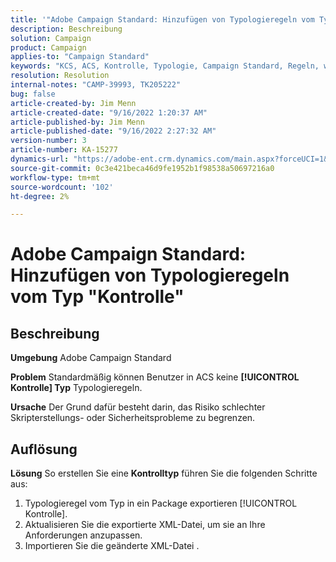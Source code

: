```yaml
---
title: '"Adobe Campaign Standard: Hinzufügen von Typologieregeln vom Typ "Kontrolle"'
description: Beschreibung
solution: Campaign
product: Campaign
applies-to: "Campaign Standard"
keywords: "KCS, ACS, Kontrolle, Typologie, Campaign Standard, Regeln, wie, hinzufügen"
resolution: Resolution
internal-notes: "CAMP-39993, TK205222"
bug: false
article-created-by: Jim Menn
article-created-date: "9/16/2022 1:20:37 AM"
article-published-by: Jim Menn
article-published-date: "9/16/2022 2:27:32 AM"
version-number: 3
article-number: KA-15277
dynamics-url: "https://adobe-ent.crm.dynamics.com/main.aspx?forceUCI=1&pagetype=entityrecord&etn=knowledgearticle&id=7b5e60c4-5d35-ed11-9db1-0022480866ad"
source-git-commit: 0c3e421beca46d9fe1952b1f98538a50697216a0
workflow-type: tm+mt
source-wordcount: '102'
ht-degree: 2%

---
```


# Adobe Campaign Standard: Hinzufügen von Typologieregeln vom Typ &quot;Kontrolle&quot;

## Beschreibung


<b>Umgebung</b>
Adobe Campaign Standard

<b>Problem</b>
Standardmäßig können Benutzer in ACS keine <b>[!UICONTROL Kontrolle] Typ</b> Typologieregeln.

<b>Ursache</b>
Der Grund dafür besteht darin, das Risiko schlechter Skripterstellungs- oder Sicherheitsprobleme zu begrenzen.


## Auflösung


<b>Lösung</b>
So erstellen Sie eine <b>Kontrolltyp</b> führen Sie die folgenden Schritte aus:

1. Typologieregel vom Typ in ein Package exportieren [!UICONTROL Kontrolle].
2. Aktualisieren Sie die exportierte XML-Datei, um sie an Ihre Anforderungen anzupassen.
3. Importieren Sie die geänderte XML-Datei .
